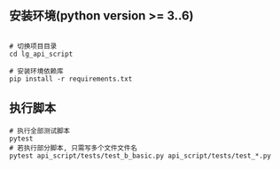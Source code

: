## 安装环境(python version >= 3..6)
```shell

# 切换项目目录
cd lg_api_script

# 安装环境依赖库
pip install -r requirements.txt

```
## 执行脚本
```shell
# 执行全部测试脚本
pytest
# 若执行部分脚本, 只需写多个文件文件名
pytest api_script/tests/test_b_basic.py api_script/tests/test_*.py

```

